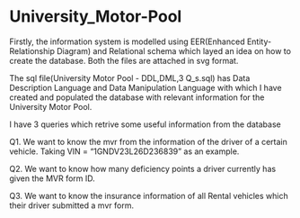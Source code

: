 # University_Motor-Pool

Firstly, the information system is modelled using EER(Enhanced Entity-Relationship Diagram) and Relational schema which layed an idea on how to create the database. Both the files are attached in svg format.

The sql file(University Motor Pool - DDL,DML,3 Q_s.sql) has Data Description Language and Data Manipulation Language with which I have created and populated the database with relevant information for the University Motor Pool. 

I have 3 queries which retrive some useful information from the database 

Q1. We want to know the mvr from the information of the driver of a certain vehicle.
Taking VIN = “1GNDV23L26D236839” as an example.

Q2. We want to know how many deficiency points a driver currently has given the MVR form ID.

Q3. We want to know the insurance information of all Rental vehicles which their driver submitted a mvr form.
